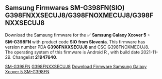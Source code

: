 <h2>Samsung Firmwares SM-G398FN(SIO) G398FNXXSECUJ8/G398FNOXMECUJ8/G398FNXXSECUJ8</h2>
Download the Samsung firmware for the ✅ <strong>Samsung Galaxy Xcover 5 </strong> ⭐ <strong>SM-G398FN</strong> with product code <strong>SIO</strong> <strong> from Slovenia</strong>. This firmware has version number PDA <strong>G398FNXXSECUJ8</strong> and CSC G398FNOXMECUJ8. The operating system of this firmware is Android R , with build date 2021-11-29. Changelist <strong>21947640</strong>.


[SM-G398FN](https://samfirm.shop/samsung/model/SM-G398FN)
[G398FNXXSECUJ8](https://samfirm.shop/samsung/pda/G398FNXXSECUJ8)
[Download Firmware Samsung Galaxy Xcover 5 SM-G398FN](https://samfirm.shop/samsung/firmware/478439)
